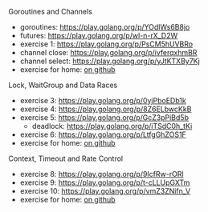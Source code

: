 Goroutines and Channels

- goroutines: https://play.golang.org/p/YOdlWs6B8jo
- futures: https://play.golang.org/p/wl-n-rX_D2W
- exercise 1: https://play.golang.org/p/PsCM5hUVBRo
- channel close: https://play.golang.org/p/ivferqxhmBR
- channel select: https://play.golang.org/p/yJtKTXBy7Kj
- exercise for home: [on github](https://github.com/hu-univ-golang/golang-elte-2020-public/blob/master/concurrency/ex2/cksum.go)

Lock, WaitGroup and Data Races

- exercise 3: https://play.golang.org/p/0yjPboEDb1k
- exercise 4: https://play.golang.org/p/8Z6ELbwcKkB
- exercise 5: https://play.golang.org/p/GcZ3pPiBd5b
  - deadlock: https://play.golang.org/p/iTSdC0h_tKi
- exercise 6: https://play.golang.org/p/LtfgGhZOS1F
- exercise for home: [on github](https://github.com/hu-univ-golang/golang-elte-2020-public/blob/master/concurrency/ex7/watch.go)

Context, Timeout and Rate Control

- exercise 8: https://play.golang.org/p/9IcfRw-rORl
- exercise 9: https://play.golang.org/p/t-cLLUpGXTm
- exercise 10: https://play.golang.org/p/vmZ3ZNifn_V
- exercise for home: [on github](https://github.com/hu-univ-golang/golang-elte-2020-public/blob/master/concurrency/exb/watch.go)
